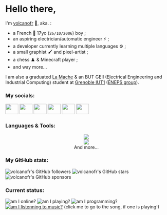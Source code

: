 # Hello there,
I'm [volcanofr](https://discord.com/users/589383722759880705 'volcanofr\'s Discord profile') 👀, aka. :
- a French 🥐 17yo (`26/10/2006`) boy ;
- an aspiring electrician/automatic engineer ⚡ ;
- a developer currently learning multiple languages ⚙️ ;
- a small graphist 🖌️ and pixel-artist ;
- a chess ♟️ & Minecraft player ;
- and way more...

I am also a graduated [La Mache](https://www.ecolelamache.org/ 'La Mache School') & an BUT GEII (Electrical Engineering and Industrial Computing) student at [Grenoble IUT1](https://iut1.univ-grenoble-alpes.fr/ 'Grenoble University - IUT1') ([ÉNEPS group](https://eneps.univ-grenoble-alpes.fr/l-ecole/ 'National School of Higher Professional Education')).

### My socials:

<a title="volcanofr's Discord profile" href="https://discord.com/users/589383722759880705"><img height="32" width="32" src="https://cdn.simpleicons.org/discord" style="width:40px" /></a>
<a title="volcanofr's Steam profile" href="https://steamcommunity.com/id/alsosacha/"><img height="32" width="32" src="https://cdn.simpleicons.org/steam" style="width:40px" /></a>
<a title="volcanofr's X profile" href="https://x.com/volcaneau"><img height="32" width="32" src="https://cdn.simpleicons.org/x" style="width:40px" /></a>
<a title="volcanofr's Spotify profile" href="https://open.spotify.com/user/n3d7kis8hd857qv4afw9rwl5s"><img height="32" width="32" src="https://cdn.simpleicons.org/spotify" style="width:40px" /></a>
<a title="volcanofr's Twitch profile" href="https://twitch.tv/volcaneaufrance"><img height="32" width="32" src="https://cdn.simpleicons.org/twitch" style="width:40px" /></a>
<a title="volcanofr's Youtube profile" href="https://www.youtube.com/@volcanofr"><img height="32" width="32" src="https://cdn.simpleicons.org/youtube" style="width:40px;" /></a>

### Languages & Tools:

<p align="center">
  <img src="https://skillicons.dev/icons?i=md,js,ts,html,css,c" /><br />
  <img src="https://skillicons.dev/icons?i=git,github,vscode,nodejs,npm,mysql,regex" /><br />
  <span>And more...</span>
</p>

### My GitHub stats:

![volcanofr's GitHub followers](https://img.shields.io/github/followers/volcanofr)
![volcanofr's GitHub stars](https://img.shields.io/github/stars/volcanofr)
![volcanofr's GitHub sponsors](https://img.shields.io/github/sponsors/volcanofr)

### Current status:

![am I online?](https://api.statusbadges.me/badge/status/589383722759880705)
![am I playing?](https://api.statusbadges.me/badge/playing/589383722759880705)
![am I programming?](https://api.statusbadges.me/badge/vscode/589383722759880705)
[![am I listenning to music?](https://api.statusbadges.me/badge/spotify/589383722759880705)](https://api.statusbadges.me/openspotify/589383722759880705) (click me to go to the song, if one is playing!)
